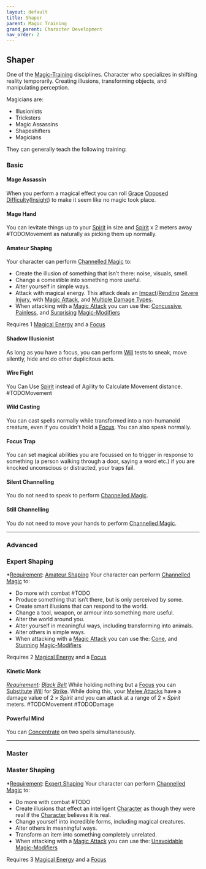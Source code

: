 ```yaml
---
layout: default
title: Shaper
parent: Magic Training
grand_parent: Character Development
nav_order: 2
---
```

## Shaper
One of the [Magic-Training](Magic-Training) disciplines. Character who specializes in shifting reality temporarily. Creating illusions, transforming objects, and manipulating perception.

Magicians are: 
* Illusionists
* Tricksters
* Magic Assassins
* Shapeshifters
* Magicians

They can generally teach the following training:

### Basic

#### Mage Assassin
When you perform a magical effect you can roll [Grace](Agility#Grace) [Opposed Difficulty](Skills#Opposed%20Difficulty)([Insight](Intelligence#Insight)) to make it seem like no magic took place.

#### Mage Hand
You can levitate things up to your [Spirit](Spirit) in size and [Spirit](Spirit) x 2 meters away #TODOMovement as naturally as picking them up normally.

#### Amateur Shaping
Your character can perform [Channelled Magic](Magic#Channelled%20Magic) to:
* Create the illusion of something that isn’t there: noise, visuals, smell.
* Change a comestible into something more useful. 
* Alter yourself in simple ways.
* Attack with magical energy. This attack deals an [Impact](Combat#Impact)/[Rending](Combat#Rending) [Severe Injury](Injury#Severe%20Injury), with [Magic Attack](Magic-Modifiers#Magic%20Attack), and [Multiple Damage Types](Weapon-Traits#Multiple%20Damage%20Types).
* When attacking with a [Magic Attack](Magic-Modifiers#Magic%20Attack) you can use the: [Concussive](Magic-Modifiers#Concussive), [Painless](Magic-Modifiers#Painless), and [Surprising](Magic-Modifiers#Surprising) [Magic-Modifiers](Magic-Modifiers)

 Requires 1 [Magical Energy](Magic#Magical%20Energy) and a [Focus](Example-Gear#Focus)

#### Shadow Illusionist
As long as you have a focus, you can perform [Will](Spirit#Will) tests to sneak, move silently, hide and do other duplicitous acts.

#### Wire Fight
You Can Use [Spirit](Spirit) instead of Agility to Calculate Movement distance. #TODOMovement 

#### Wild Casting
You can cast spells normally while transformed into a non-humanoid creature, even if you couldn't hold a [Focus](Example-Gear#Focus). You can also speak normally.

#### Focus Trap
You can set magical abilities you are focussed on to trigger in response to something (a person walking through a door, saying a word etc.) if you are knocked unconscious or distracted, your traps fail.

#### Silent Channelling
You do not need to speak to perform [Channelled Magic](Magic#Channelled%20Magic).

#### Still Channelling
You do not need to move your hands to perform [Channelled Magic](Magic#Channelled%20Magic).





---

### Advanced

### Expert Shaping
*[Requirement](Terminology#Requirement): [Amateur Shaping](#Amateur%20Shaping)
Your character can perform [Channelled Magic](Magic#Channelled%20Magic) to:
* Do more with combat #TODO
* Produce something that isn’t there, but is only perceived by some. 
* Create smart illusions that can respond to the world.
* Change a tool, weapon, or armour into something more useful. 
* Alter the world around you.
* Alter yourself in meaningful ways, including transforming into animals. 
* Alter others in simple ways.
* When attacking with a [Magic Attack](Magic-Modifiers#Magic%20Attack) you can use the: [Cone](Magic-Modifiers#Cone), and [Stunning](Magic-Modifiers#Stunning) [Magic-Modifiers](Magic-Modifiers)

 Requires 2 [Magical Energy](Magic#Magical%20Energy) and a [Focus](Example-Gear#Focus)

#### Kinetic Monk
*[Requirement](Terminology#Requirement): [Black Belt](Brawler#Black%20Belt)*
While holding nothing but a [Focus](Example-Gear#Focus) you can [Substitute](Terminology#Substitute) [Will](Spirit#Will) for [Strike](Strength#Strike). While doing this, your [Melee Attacks](Terminology#Melee%20Attack) have a damage value of $2 \times Spirit$ and you can attack at a range of $2 \times Spirit$ meters. #TODOMovement #TODODamage 

#### Powerful Mind
You can [Concentrate](Magic#Concentration) on two spells simultaneously.


---

### Master

### Master Shaping
*[Requirement](Terminology#Requirement): [Expert Shaping](#Expert%20Shaping)
Your character can perform [Channelled Magic](Magic#Channelled%20Magic) to:
* Do more with combat #TODO
* Create illusions that effect an intelligent [Character](Terminology#Character) as though they were real if the [Character](Terminology#Character) believes it is real.
* Change yourself into incredible forms, including magical creatures.
* Alter others in meaningful ways. 
* Transform an item into something completely unrelated.
* When attacking with a [Magic Attack](Magic-Modifiers#Magic%20Attack) you can use the: [Unavoidable](Magic-Modifiers#Unavoidable) [Magic-Modifiers](Magic-Modifiers)

 Requires 3 [Magical Energy](Magic#Magical%20Energy) and a [Focus](Example-Gear#Focus)
